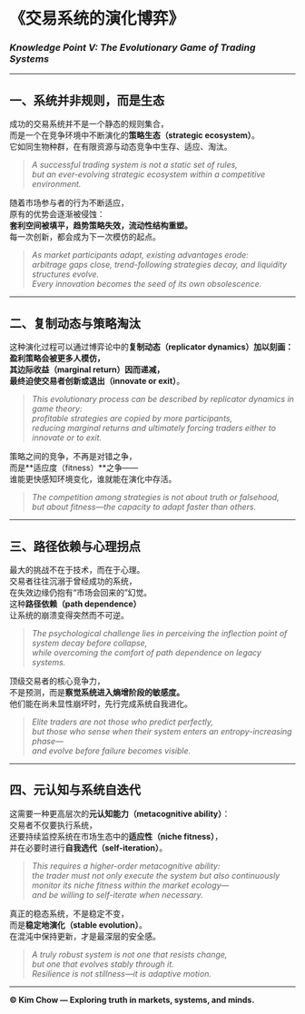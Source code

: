 # 《交易系统的演化博弈》  
### *Knowledge Point V: The Evolutionary Game of Trading Systems*

---

## 一、系统并非规则，而是生态  
成功的交易系统并不是一个静态的规则集合，  
而是一个在竞争环境中不断演化的**策略生态（strategic ecosystem）**。  
它如同生物种群，在有限资源与动态竞争中生存、适应、淘汰。  

> *A successful trading system is not a static set of rules,*  
> *but an ever-evolving strategic ecosystem within a competitive environment.*

随着市场参与者的行为不断适应，  
原有的优势会逐渐被侵蚀：  
**套利空间被填平，趋势策略失效，流动性结构重塑。**  
每一次创新，都会成为下一次模仿的起点。  

> *As market participants adapt, existing advantages erode:*  
> *arbitrage gaps close, trend-following strategies decay, and liquidity structures evolve.*  
> *Every innovation becomes the seed of its own obsolescence.*

---

## 二、复制动态与策略淘汰  
这种演化过程可以通过博弈论中的**复制动态（replicator dynamics）**加以刻画：  
盈利策略会被更多人模仿，  
其**边际收益（marginal return）**因而递减，  
最终迫使交易者**创新或退出（innovate or exit）**。  

> *This evolutionary process can be described by replicator dynamics in game theory:*  
> *profitable strategies are copied by more participants,*  
> *reducing marginal returns and ultimately forcing traders either to innovate or to exit.*

策略之间的竞争，不再是对错之争，  
而是**适应度（fitness）**之争——  
谁能更快感知环境变化，谁就能在演化中存活。  

> *The competition among strategies is not about truth or falsehood,*  
> *but about fitness—the capacity to adapt faster than others.*

---

## 三、路径依赖与心理拐点  
最大的挑战不在于技术，而在于心理。  
交易者往往沉溺于曾经成功的系统，  
在失效边缘仍抱有“市场会回来的”幻觉。  
这种**路径依赖（path dependence）**  
让系统的崩溃变得突然而不可逆。  

> *The psychological challenge lies in perceiving the inflection point of system decay before collapse,*  
> *while overcoming the comfort of path dependence on legacy systems.*

顶级交易者的核心竞争力，  
不是预测，而是**察觉系统进入熵增阶段的敏感度。**  
他们能在尚未显性崩坏时，先行完成系统自我进化。  

> *Elite traders are not those who predict perfectly,*  
> *but those who sense when their system enters an entropy-increasing phase—*  
> *and evolve before failure becomes visible.*

---

## 四、元认知与系统自迭代  
这需要一种更高层次的**元认知能力（metacognitive ability）**：  
交易者不仅要执行系统，  
还要持续监控系统在市场生态中的**适应性（niche fitness）**，  
并在必要时进行**自我选代（self-iteration）**。  

> *This requires a higher-order metacognitive ability:*  
> *the trader must not only execute the system but also continuously monitor its niche fitness within the market ecology—*  
> *and be willing to self-iterate when necessary.*

真正的稳态系统，不是稳定不变，  
而是**稳定地演化（stable evolution）**。  
在混沌中保持更新，才是最深层的安全感。  

> *A truly robust system is not one that resists change,*  
> *but one that evolves stably through it.*  
> *Resilience is not stillness—it is adaptive motion.*

---

**© Kim Chow — Exploring truth in markets, systems, and minds.**

